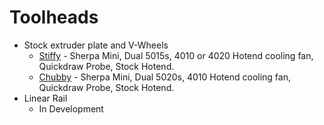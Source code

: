 # Toolheads 
- Stock extruder plate and V-Wheels
	- [Stiffy](https://github.com/churls5495/Annex-Engineering_User_Mods/tree/main/Extruders/Sherpa_Mini/Toolheads/Churls-Stiffy_E3) - Sherpa Mini, Dual 5015s, 4010 or 4020 Hotend cooling fan, Quickdraw Probe, Stock Hotend.
	- [Chubby](https://github.com/churls5495/Annex-Engineering_User_Mods/tree/main/Extruders/Sherpa_Mini/Toolheads/Churls-Chubby_E3) - Sherpa Mini, Dual 5020s, 4010 Hotend cooling fan, Quickdraw Probe, Stock Hotend.
- Linear Rail
	- In Development
